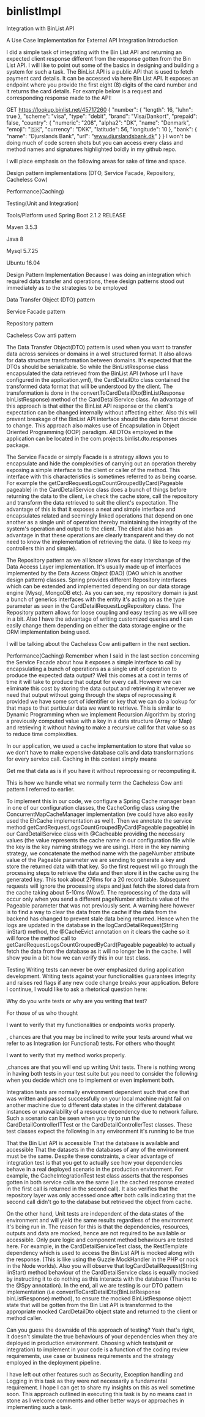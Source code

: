 # binlistImpl
Integration with BinList API

A Use Case Implementation for External API Integration
Introduction

I did a simple task of integrating with the Bin List API and returning an expected client response different from the response gotten from the Bin List API. I will like to point out some of the basics in designing and building a system for such a task.
The BinList API is a public API that is used to fetch payment card details. It can be accessed via here Bin List API. It exposes an endpoint where you provide the first eight (8) digits of the card number and it returns the card details. For example below is a request and corresponding response made to the API:

  GET https://lookup.binlist.net/45717260
    {
        "number": {
        "length": 16,
        "luhn": true
        },
        "scheme": "visa",
        "type": "debit",
        "brand": "Visa/Dankort",
        "prepaid": false,
        "country": {
        "numeric": "208",
        "alpha2": "DK",
        "name": "Denmark",
        "emoji": "🇩🇰",
        "currency": "DKK",
        "latitude": 56,
        "longitude": 10
        },
        "bank": {
        "name": "Djurslands Bank",
        "url": "www.djurslandsbank.dk"
        }
    }
I won't be doing much of code screen shots but you can access every class and method names and signatures highlighted boldly in my github repo.

I will place emphasis on the following areas for sake of time and space.

Design pattern implementations (DTO, Service Facade, Repository, Cacheless Cow)

Performance(Caching)

Testing(Unit and Integration)

Tools/Platform used
Spring Boot 2.1.2 RELEASE

Maven 3.5.3

Java 8

Mysql 5.7.25

Ubuntu 16.04

Design Pattern Implementation
Because I was doing an integration which required data transfer and operations, these design patterns stood out immediately as to the strategies to be employed

Data Transfer Object (DTO) pattern

Service Facade pattern

Repository pattern

Cacheless Cow anti pattern

The Data Transfer Object(DTO) pattern is used when you want to transfer data across services or domains in a well structured format. It also allows for data structure transformation between domains. It's expected that the DTOs should be serializable. So while the BinListResponse class encapsulated the data retrieved from the BinList API (whose url I have configured in the application.yml), the CardDetailDto class contained the transformed data format that will be understood by the client. The transformation is done in the convertToCardDetailDto(BinListResponse binListResponse) method of the CardDetailService class. An advantage of this approach is that either the BinList API response or the client's expectation can be changed internally without affecting either. Also this will prevent breakage of the BinList API interface should the data format decide to change. This approach also makes use of Encapsulation in Object Oriented Programming (OOP) paradigm. All DTOs employed in the application can be located in the com.projects.binlist.dto.responses package.

The Service Facade or simply Facade is a strategy allows you to encapsulate and hide the complexities of carrying out an operation thereby exposing a simple interface to the client or caller of the method. This interface with this characteristics is sometimes referred to as being coarse. For example the getCardRequestLogsCountGroupedByCard(Pageable pageable) in the CardDetailService class does a bunch of things before returning the data to the client, i.e check the cache store, call the repository and transform the data retrieved to suit the client's expectation. The advantage of this is that it exposes a neat and simple interface and encapsulates related and seemingly linked operations that depend on one another as a single unit of operation thereby maintaining the integrity of the system's operation and output to the client. The client also has an advantage in that these operations are clearly transparent and they do not need to know the implementation of retrieving the data. (I like to keep my controllers thin and simple).

The Repository pattern as we all know allows for easy interchange of the Data Access Layer implementation. It's usually made up of interfaces implemented by the Data Access Object (DAO) (DAO which is another design pattern) classes. Spring provides different Repository interfaces which can be extended and implemented depending on our data storage engine (Mysql, MongoDB etc). As you can see, my repository domain is just a bunch of generics interfaces with the entity it's acting on as the type parameter as seen in the CardDetailRequestLogRepository class. The Repository pattern allows for loose coupling and easy testing as we will see in a bit. Also I have the advantage of writing customized queries and I can easily change them depending on either the data storage engine or the ORM implementation being used.

I will be talking about the Cacheless Cow anti pattern in the next section.

Performance(Caching)
Remember when I said in the last section concerning the Service Facade about how it exposes a simple interface to call by encapsulating a bunch of operations as a single unit of operation to produce the expected data output? Well this comes at a cost in terms of time it will take to produce that output for every call. However we can eliminate this cost by storing the data output and retrieving it whenever we need that output without going through the steps of reprocessing it provided we have some sort of identifier or key that we can do a lookup for that maps to that particular data we want to retrieve. This is similar to Dynamic Programming when we implement Recursion Algorithm by storing a previously computed value with a key in a data structure (Array or Map) and retrieving it without having to make a recursive call for that value so as to reduce time complexities.

In our application, we used a cache implementation to store that value so we don't have to make expensive database calls and data transformations for every service call. Caching in this context simply means

Get me that data as is if you have it without reprocessing or recomputing it.

This is how we handle what we normally term the Cacheless Cow anti pattern I referred to earlier.

To implement this in our code, we configure a Spring Cache manager bean in one of our configuration classes, the CacheConfig class using the ConcurrentMapCacheManager implementation (we could have also easily used the EhCache implementation as well). Then we annotate the service method getCardRequestLogsCountGroupedByCard(Pageable pageable) in our CardDetailService class with @Cacheable providing the necessary values (the value represents the cache name in our configuration file while the key is the key naming strategy we are using). Here in the key naming strategy, we concatenate the method name with the pageNumber attribute value of the Pageable parameter we are sending to generate a key and store the returned data with that key. So the first request will go through the processing steps to retrieve the data and then store it in the cache using the generated key. This took about 276ms for a 20 record table. Subsequent requests will ignore the processing steps and just fetch the stored data from the cache taking about 5-10ms (Wow!). The reprocessing of the data will occur only when you send a different pageNumber attribute value of the Pageable parameter that was not previously sent. A warning here however is to find a way to clear the data from the cache if the data from the backend has changed to prevent stale data being returned. Hence when the logs are updated in the database in the logCardDetailRequest(String iinStart) method, the @CacheEvict annotation on it clears the cache so it will force the method call to getCardRequestLogsCountGroupedByCard(Pageable pageable) to actually fetch the data from the database as it will no longer be in the cache. I will show you in a bit how we can verify this in our test class.

Testing
Writing tests can never be over emphasized during application development. Writing tests against your functionalities guarantees integrity and raises red flags if any new code change breaks your application. Before I continue, I would like to ask a rhetorical question here:

Why do you write tests or why are you writing that test?

For those of us who thought

I want to verify that my functionalities or endpoints works properly.

, chances are that you may be inclined to write your tests around what we refer to as Integration (or Functional) tests. For others who thought

I want to verify that my method works properly.

,chances are that you will end up writing Unit tests. There is nothing wrong in having both tests in your test suite but you need to consider the following when you decide which one to implement or even implement both.

Integration tests are normally environment dependent such that one that was written and passed successfully on your local machine might fail on another machine due to different data states in the different database instances or unavailability of a resource dependency due to network failure. Such a scenario can be seen when you try to run the CardDetailControllerITTest or the CardDetailControllerTest classes. These test classes expect the following in any environment it's running to be true

That the Bin List API is accessible
That the database is available and accessible
That the datasets in the databases of any of the environment must be the same.
Despite these constraints, a clear advantage of integration test is that you get to actually see how your dependencies behave in a real deployed scenario in the production environment. For example, the CacheIntegrationTest test class asserts that the responses gotten in both service calls are the same (i.e the cached response created in the first call is returned in the second call). It also verifies that the repository layer was only accessed once after both calls indicating that the second call didn't go to the database but retrieved the object from cache.

On the other hand, Unit tests are independent of the data states of the environment and will yield the same results regardless of the environment it's being run in. The reason for this is that the dependencies, resources, outputs and data are mocked, hence are not required to be available or accessible. Only pure logic and component method behaviours are tested here. For example, in the CardDetailServiceTest class, the RestTemplate dependency which is used to access the Bin List API is mocked along with the response. (This is like using the Guzzle MockHandler in the PHP or nock in the Node worlds). Also you will observe that logCardDetailRequest(String iinStart) method behaviour of the CardDetailService class is equally mocked by instructing it to do nothing as this interacts with the database (Thanks to the @Spy annotation). In the end, all we are testing is our DTO pattern implementation (i.e convertToCardDetailDto(BinListResponse binListResponse) method), to ensure the mocked BinListResponse object state that will be gotten from the Bin List API is transformed to the appropriate mocked CardDetailDto object state and returned to the client or method caller.

Can you guess the downside of this approach of testing? Yeah that's right, it doesn't simulate the true behaviours of your dependencies when they are deployed in production environment. Choosing which tests(unit or integration) to implement in your code is a function of the coding review requirements, use case or business requirements and the strategy employed in the deployment pipeline.

I have left out other features such as Security, Exception handling and Logging in this task as they were not necessarily a fundamental requirement. I hope I can get to share my insights on this as well sometime soon. This approach outlined in executing this task is by no means cast in stone as I welcome comments and other better ways or approaches in implementing such a task. 

